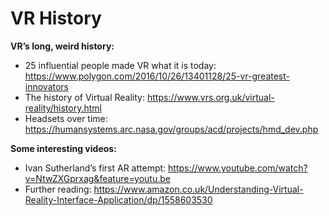 # VR History

**VR’s long, weird history:**

- 25 influential people made VR what it is today: https://www.polygon.com/2016/10/26/13401128/25-vr-greatest-innovators
- The history of Virtual Reality: https://www.vrs.org.uk/virtual-reality/history.html 
- Headsets over time: https://humansystems.arc.nasa.gov/groups/acd/projects/hmd_dev.php

**Some interesting videos:**

- Ivan Sutherland’s first AR attempt: https://www.youtube.com/watch?v=NtwZXGprxag&feature=youtu.be
- Further reading: https://www.amazon.co.uk/Understanding-Virtual-Reality-Interface-Application/dp/1558603530